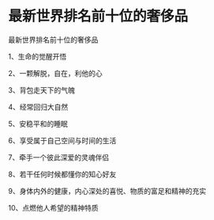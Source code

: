 # 最新世界排名前十位的奢侈品

最新世界排名前十位的奢侈品

1、生命的觉醒开悟 

2、一颗解脱，自在，利他的心 

3、背包走天下的气魄 

4、经常回归大自然 

5、安稳平和的睡眠 

6、享受属于自己空间与时间的生活 

7、牵手一个彼此深爱的灵魂伴侣 

8、若干任何时候都懂你的知心好友 

9、身体内外的健康，内心深处的喜悦、物质的富足和精神的充实

10、点燃他人希望的精神特质